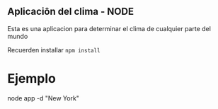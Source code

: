 ## Aplicaciôn del clima - NODE

Esta es una aplicacion para determinar el clima de cualquier parte del mundo

Recuerden installar ```npm install``` 

# Ejemplo 

node app -d "New York"